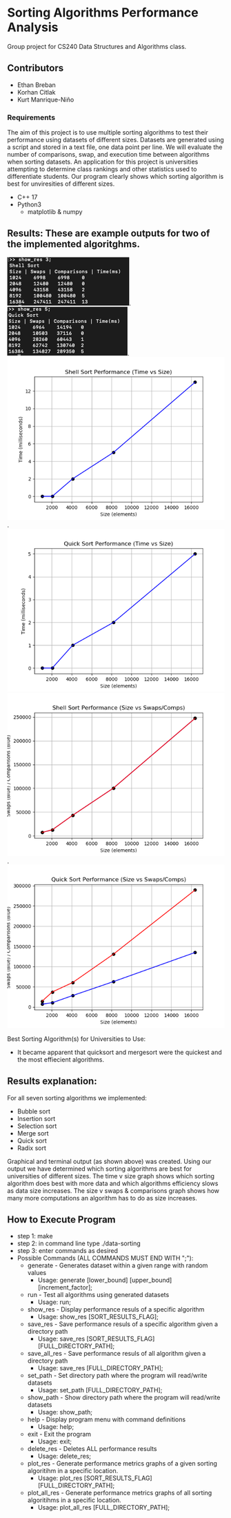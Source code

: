 # Sorting Algorithms Performance Analysis

Group project for CS240 Data Structures and Algorithms class.

## Contributors
- Ethan Breban 
- Korhan Citlak 
- Kurt Manrique-Niño

### Requirements
The aim of this project is to use multiple sorting algorithms to test their performance using datasets of different sizes. Datasets are generated using a script and stored in a text file, one data point per line. We will evaluate the number of comparisons, swap, and execution time between algorithms when sorting datasets. An application for this project is universities attempting to determine class rankings and other statistics used to differentiate students. Our program clearly shows which sorting algorithm is best for unviresities of different sizes.
- C++ 17
- Python3
  - matplotlib & numpy

## Results: These are example outputs for two of the implemented algoritghms.
 ![](/docs/Shell_sort_terminal.png).         ![](/docs/Quick_sort_terminal.png).
 ![](/docs/shell_sort_time_plot.png).        ![](/docs/quick_sort_time_plot.png)
 ![](/docs/shell_sort_swaps_comps_plot.png). ![](/docs/quick_sort_swaps_comps_plot.png)

Best Sorting Algorithm(s) for Universities to Use:
- It became apparent that quicksort and mergesort were the quickest and the most effiecient algorithms.

## Results explanation:
  For all seven sorting algorithms we implemented:
  - Bubble sort
  - Insertion sort
  - Selection sort
  - Merge sort
  - Quick sort
  - Radix sort 
<a/>
Graphical and terminal output (as shown above) was created. Using our output we have determined which sorting algorithms are best for universities of different sizes. The time v size graph shows which sorting algorithm does best with more data and which algorithms efficiency slows as data size increases. The size v swaps & comparisons graph shows how many more computations an algorithm has to do as size increases.

## How to Execute Program
- step 1: make
- step 2: in command line type ./data-sorting
- step 3: enter commands as desired
- Possible Commands (ALL COMMANDS MUST END WITH ";"):
  - generate - Generates dataset within a given range with random values
    - Usage: generate [lower_bound] [upper_bound] [increment_factor];
  - run - Test all algorithms using generated datasets
    - Usage: run;
  - show_res - Display performance resuls of a specific algorithm
    - Usage: show_res [SORT_RESULTS_FLAG];
  - save_res - Save performance resuls of a specific algorithm given a directory path
    - Usage: save_res [SORT_RESULTS_FLAG] [FULL_DIRECTORY_PATH];
  - save_all_res - Save performance resuls of all algorithm given a directory path
    - Usage: save_res [FULL_DIRECTORY_PATH];
  - set_path - Set directory path where the program will read/write datasets
    - Usage: set_path [FULL_DIRECTORY_PATH];
  - show_path - Show directory path where the program will read/write datasets
    - Usage: show_path;
  - help - Display program menu with command definitions
    - Usage: help;
  - exit - Exit the program
    - Usage: exit;
  - delete_res - Deletes ALL performance results
    - Usage: delete_res;
  - plot_res - Generate performance metrics graphs of a given sorting algoritihm in a specific location.
    - Usage: plot_res [SORT_RESULTS_FLAG] [FULL_DIRECTORY_PATH];
  - plot_all_res - 	Generate performance metrics graphs of all sorting algoritihms in a specific location.
    - Usage: plot_all_res [FULL_DIRECTORY_PATH];
